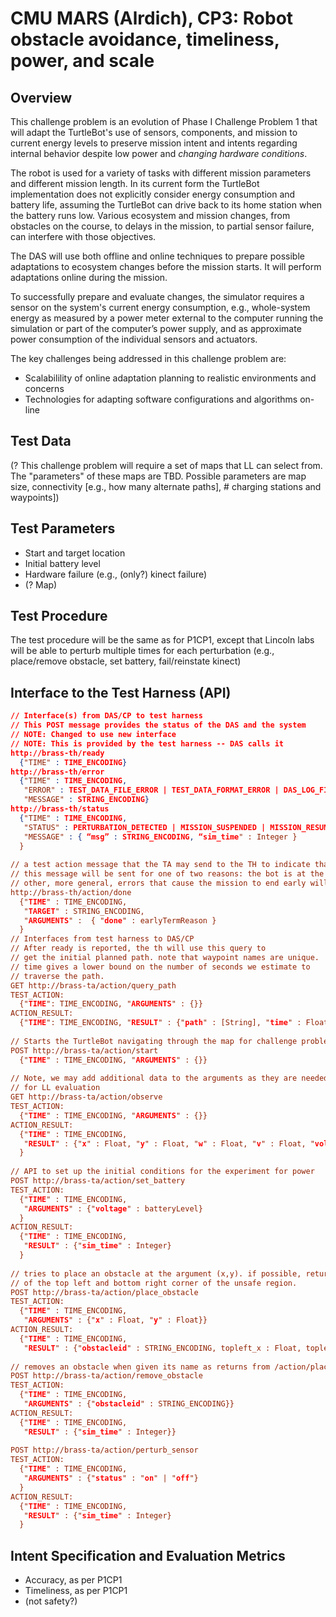 # CMU MARS (Alrdich), CP3: Robot obstacle avoidance, timeliness, power, and scale

## Overview

This challenge problem is an evolution of Phase I Challenge Problem 1 that will adapt the TurtleBot's use of sensors, components, 
and mission to current energy levels to preserve mission intent and intents regarding internal behavior despite low power and *changing 
hardware conditions*.

The robot is used for a variety of tasks with different mission parameters and different mission length. In its current form the 
TurtleBot implementation does not explicitly consider energy consumption and battery life, assuming the TurtleBot can drive back 
to its home station when the battery runs low. Various ecosystem and mission changes, from obstacles on the course, to delays in 
the mission, to partial sensor failure, can interfere with those objectives.

The DAS will use both offline and online techniques to prepare possible adaptations to ecosystem changes before the mission starts. 
It will perform adaptations online during the mission.

To successfully prepare and evaluate changes, the simulator requires a sensor on the system's current energy consumption, 
e.g., whole-system energy as measured by a power meter external to the computer running the simulation or part of the computer’s 
power supply, and as approximate power consumption of the individual sensors and actuators.

The key challenges being addressed in this challenge problem are:

* Scalabilility of online adaptation planning to realistic environments and concerns
* Technologies for adapting software configurations and algorithms on-line

## Test Data

(? This challenge problem will require a set of maps that LL can select from. The "parameters" of these maps are TBD. Possible parameters are map size, connectivity [e.g., how many alternate paths], # charging stations and waypoints])

## Test Parameters

* Start and target location
* Initial battery level
* Hardware failure (e.g., (only?) kinect failure)
* (? Map)


## Test Procedure

The test procedure will be the same as for P1CP1, except that Lincoln labs will be able to perturb multiple times for each perturbation (e.g., place/remove obstacle, set battery, fail/reinstate kinect)

## Interface to the Test Harness (API)

```json
// Interface(s) from DAS/CP to test harness
// This POST message provides the status of the DAS and the system
// NOTE: Changed to use new interface
// NOTE: This is provided by the test harness -- DAS calls it
http://brass-th/ready
  {"TIME" : TIME_ENCODING}
http://brass-th/error
  {"TIME" : TIME_ENCODING, 
   "ERROR" : TEST_DATA_FILE_ERROR | TEST_DATA_FORMAT_ERROR | DAS_LOG_FILE_ERROR | DAS_OTHER_ERROR,
   "MESSAGE" : STRING_ENCODING}
http://brass-th/status
  {"TIME" : TIME_ENCODING,
   "STATUS" : PERTURBATION_DETECTED | MISSION_SUSPENDED | MISSION_RESUMED | MISSION_HALTED | MISSION_ABORTED | ADAPTATION_INITIATED | ADAPTATION_COMPLETED | ADAPTATION_STOPPED | TEST_ERROR,
   "MESSAGE" : { “msg” : STRING_ENCODING, “sim_time" : Integer }
  }
 
// a test action message that the TA may send to the TH to indicate that the mission is over before hitting time out.
// this message will be sent for one of two reasons: the bot is at the target location or the battery is about to die.
// other, more general, errors that cause the mission to end early will be reported by posting TEST_ERROR
http://brass-th/action/done
  {"TIME" : TIME_ENCODING,
   "TARGET" : STRING_ENCODING,
   "ARGUMENTS" :  { "done" : earlyTermReason }
  } 
// Interfaces from test harness to DAS/CP
// After ready is reported, the th will use this query to 
// get the initial planned path. note that waypoint names are unique.
// time gives a lower bound on the number of seconds we estimate to 
// traverse the path.
GET http://brass-ta/action/query_path
TEST_ACTION:
  {"TIME": TIME_ENCODING, "ARGUMENTS" : {}}
ACTION_RESULT:
  {"TIME": TIME_ENCODING, "RESULT" : {"path" : [String], "time" : Float}}
  
// Starts the TurtleBot navigating through the map for challenge problem 1
POST http://brass-ta/action/start
  {"TIME" : TIME_ENCODING, "ARGUMENTS" : {}}
 
// Note, we may add additional data to the arguments as they are needed
// for LL evaluation
GET http://brass-ta/action/observe
TEST_ACTION:
  {"TIME" : TIME_ENCODING, "ARGUMENTS" : {}}
ACTION_RESULT:
  {"TIME" : TIME_ENCODING, 
   "RESULT" : {"x" : Float, "y" : Float, "w" : Float, "v" : Float, "voltage" : batteryLevel, "deadline" : Integer, "sim_time" : Integer}
  }
 
// API to set up the initial conditions for the experiment for power
POST http://brass-ta/action/set_battery
TEST_ACTION:
  {"TIME" : TIME_ENCODING,
   "ARGUMENTS" : {"voltage" : batteryLevel}
  }
ACTION_RESULT:
  {"TIME" : TIME_ENCODING,
   "RESULT" : {"sim_time" : Integer}
  }
 
// tries to place an obstacle at the argument (x,y). if possible, returns a unique name for that obstacle and the (x,y)
// of the top left and bottom right corner of the unsafe region. 
POST http://brass-ta/action/place_obstacle
TEST_ACTION:
  {"TIME" : TIME_ENCODING,
   "ARGUMENTS" : {"x" : Float, "y" : Float}}
ACTION_RESULT:
  {"TIME" : TIME_ENCODING,
   "RESULT" : {"obstacleid" : STRING_ENCODING, topleft_x : Float, topleft_y : Float, botright_x : Float, botright_y : Float, "sim_time" : Integer }}
 
// removes an obstacle when given its name as returns from /action/place_obstacle
POST http://brass-ta/action/remove_obstacle
TEST_ACTION:
  {"TIME" : TIME_ENCODING,
   "ARGUMENTS" : {"obstacleid" : STRING_ENCODING}}
ACTION_RESULT:
  {"TIME" : TIME_ENCODING,
   "RESULT" : {"sim_time" : Integer}}
 
POST http://brass-ta/action/perturb_sensor
TEST_ACTION:
  {"TIME" : TIME_ENCODING,
   "ARGUMENTS" : {"status" : "on" | "off"}
  }
ACTION_RESULT:
  {"TIME" : TIME_ENCODING,
   "RESULT" : {"sim_time" : Integer}
  }
```

## Intent Specification and Evaluation Metrics

* Accuracy, as per P1CP1
* Timeliness, as per P1CP1
* (not safety?)
